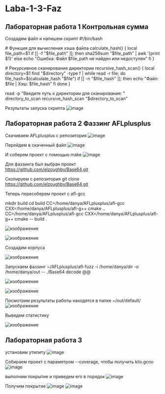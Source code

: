 # Laba-1-3-Faz
## Лабораторная работа 1 Контрольная сумма 

Создадим файл и напишем скрипт
#!/bin/bash

\# Функция для вычисления хэша файла
calculate_hash() {
    local file_path=$1
    if [[ -f "$file_path" ]]; then
        sha256sum "$file_path" | awk '{print $1}'
    else
        echo "Ошибка: Файл $file_path не найден или недоступен"
    fi
}

\# Рекурсивное сканирование директории
recursive_hash_scan() {
    local directory=$1
    find "$directory" -type f | while read -r file; do
        file_hash=$(calculate_hash "$file")
        if [[ -n "$file_hash" ]]; then
            echo "Файл: $file | Хэш: $file_hash"
        fi
    done
}

read -p "Введите путь к директории для сканирования: " directory_to_scan
recursive_hash_scan "$directory_to_scan"

Результаты запуска скрипта
![image](https://github.com/user-attachments/assets/7840571a-a9af-4fb2-b094-a85b720be2cd)

## Лабораторная работа 2 Фаззинг AFLplusplus
Скачиваем AFLplusplus c репозитория 
![image](https://github.com/user-attachments/assets/4b1475f5-6d07-42e7-9d7c-ba2da6389135)

Перейдем в  скаченный файл 
![image](https://github.com/user-attachments/assets/07a10433-7d4f-473c-abc2-1e69f2955bf7)


И соберем проект с помощью make 
![image](https://github.com/user-attachments/assets/240d7976-a420-41e1-bc3c-f5285133725d)


Для фаззинга был выбран проект  https://github.com/elzoughby/Base64.git

Скопируем с репозитория 
git clone https://github.com/elzoughby/Base64.git


Теперь пересоберем проект с afl-gcc

mkdir build 
cd build 
CC=/home/danya/AFLplusplus/afl-gcc CXX=/home/danya/AFLplusplus/afl-g++ cmake ..
CC=/home/danya/AFLplusplus/afl-gcc CXX=/home/danya/AFLplusplus/afl-g++ cmake  -- build . 

![изображение](https://github.com/user-attachments/assets/a0951a81-88e5-442f-8f08-9a2b0a415eb1)

![изображение](https://github.com/user-attachments/assets/8b07f653-1d96-4a6a-aadb-cb1bebebdf36)


Создадим корпуса

![изображение](https://github.com/user-attachments/assets/791ffbf6-602e-4a41-9b3e-fd87eb0a8e73)


Запускаем фаззинг
~/AFLplusplus/afl-fuzz  -i /home/danya/dir -o /home/danya/out -- ./Base64 decode @@

![изображение](https://github.com/user-attachments/assets/271139f8-acdc-4785-bdff-e8fe0fdcfa8b)

![изображение](https://github.com/user-attachments/assets/115bd0a2-b061-4d4a-8af6-2c930791ad0d)


Посмотрим результаты работы находятся в папке ~/out/default/
![изображение](https://github.com/user-attachments/assets/cd94f9db-530b-44ec-aea2-f533da1a6383)

Выведем статистику

![изображение](https://github.com/user-attachments/assets/e1cd49b4-f30a-4fd1-851b-b8f74a5f18e6)



## Лабораторная работа 3 
установим утилиту 
![image](https://github.com/user-attachments/assets/92ab2b9d-149c-4cce-a7d4-12469758f184)

Собираем проект с параметром --coverage, чтобы получить kilo.gcno
![image](https://github.com/user-attachments/assets/c08b89e1-7b26-4a71-8be3-c947a1fa4fb4)

выполним покрытие и приведем его в порядок 
![image](https://github.com/user-attachments/assets/8778b301-ed4f-49e9-9e5a-0ed1d0cafcdd)

Получим покрытие 
![image](https://github.com/user-attachments/assets/c2d94093-6d98-45c2-bcec-2661239800f1)
![image](https://github.com/user-attachments/assets/ab6660b7-ea9e-4b3e-826a-aad1c20586d0)


